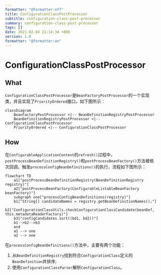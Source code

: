 ```yaml
---
formatter: "@formatter:off"
title: ConfigurationClassPostProcessor
subtitle: configuration-class-post-processor 
summary: configuration-class-post-processor 
tags: [] 
date: 2021-02-04 21:14:34 +800 
version: 1.0
formatter: "@formatter:on"
---
```



# ConfigurationClassPostProcessor

## What

`ConfigurationClassPostProcessor`是`BeanFactoryPostProcessor`的一个实现类，并且实现了`PriorityOrdered`接口，如下图所示：

```mermaid
classDiagram
    BeanFactoryPostProcessor <|-- BeanDefinitionRegistryPostProcessor
    BeanDefinitionRegistryPostProcessor <|-- ConfigurationClassPostProcessor
    PriorityOrdered <|-- ConfigurationClassPostProcessor
```

## How

在`ConfigurableApplicationContext`的`refresh()`过程中，`postProcessBeanDefinitionRegistry()`和`postProcessBeanFactory()`方法被依次回调，触发`processConfigBeanDefinitions()`的执行，流程如下图所示：

```mermaid
flowchart TD
	a1["postProcessBeanDefinitionRegistry(BeanDefinitionRegistry registry)"]
    a2["postProcessBeanFactory(ConfigurableListableBeanFactory beanFactory)"]
    subgraph one["processConfigBeanDefinitions(registry)"]
    b1["String[] candidateNames = registry.getBeanDefinitionNames();"]
    b2["ConfigurationClassUtils.checkConfigurationClassCandidate(beanDef, this.metadataReaderFactory)"]
	b3["configCandidates.sort((bd1, bd2))"]    
    b1-->b2-->b3
    end
    a1 --> one
    a2 --> one
```

在`processConfigBeanDefinitions()`方法中，主要有两个功能：

1. 从`BeanDefinitionRegistry`找到符合`ConfigurationClass`定义的`BeanDefinition`并排序;
2. 使用`ConfigurationClassParser`解析`ConfigurationClass`。
   